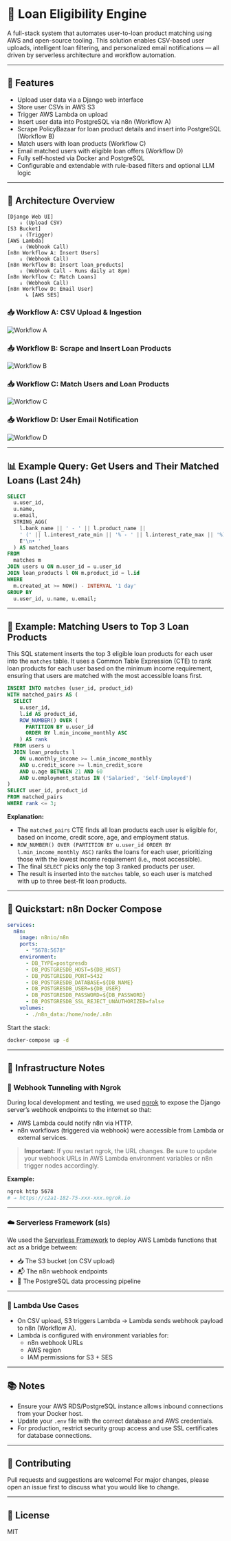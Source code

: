 # 🏦 Loan Eligibility Engine

A full-stack system that automates user-to-loan product matching using AWS and open-source tooling. This solution enables CSV-based user uploads, intelligent loan filtering, and personalized email notifications — all driven by serverless architecture and workflow automation.

---

## 📌 Features

- Upload user data via a Django web interface
- Store user CSVs in AWS S3
- Trigger AWS Lambda on upload
- Insert user data into PostgreSQL via n8n (Workflow A)
- Scrape PolicyBazaar for loan product details and insert into PostgreSQL (Workflow B)
- Match users with loan products (Workflow C)
- Email matched users with eligible loan offers (Workflow D)
- Fully self-hosted via Docker and PostgreSQL
- Configurable and extendable with rule-based filters and optional LLM logic

---

## 🧱 Architecture Overview

```text
[Django Web UI]
    ↓ (Upload CSV)
[S3 Bucket]
    ↓ (Trigger)
[AWS Lambda]
    ↓ (Webhook Call)
[n8n Workflow A: Insert Users]
    ↓ (Webhook Call)
[n8n Workflow B: Insert loan_products] 
    ↓ (Webhook Call - Runs daily at 8pm)
[n8n Workflow C: Match Loans]
    ↓ (Webhook Call)
[n8n Workflow D: Email User]
      ↳ [AWS SES]
```

### 📥 Workflow A: CSV Upload & Ingestion
![Workflow A](images/s3_to_postgres.png)

### 📥 Workflow B: Scrape and Insert Loan Products
![Workflow B](images/loan_products.png)

### 📥 Workflow C: Match Users and Loan Products
![Workflow C](images/loan_match.png)

### 📥 Workflow D: User Email Notification
![Workflow D](images/user_notifcation.png)

---

## 📊 Example Query: Get Users and Their Matched Loans (Last 24h)

```sql
SELECT
  u.user_id,
  u.name,
  u.email,
  STRING_AGG(
    l.bank_name || ' - ' || l.product_name || 
    ' (' || l.interest_rate_min || '% - ' || l.interest_rate_max || '%)',
    E'\n• '
  ) AS matched_loans
FROM
  matches m
JOIN users u ON m.user_id = u.user_id
JOIN loan_products l ON m.product_id = l.id
WHERE
  m.created_at >= NOW() - INTERVAL '1 day'
GROUP BY
  u.user_id, u.name, u.email;
```

---

## 🧮 Example: Matching Users to Top 3 Loan Products

This SQL statement inserts the top 3 eligible loan products for each user into the `matches` table. It uses a Common Table Expression (CTE) to rank loan products for each user based on the minimum income requirement, ensuring that users are matched with the most accessible loans first.

```sql
INSERT INTO matches (user_id, product_id)
WITH matched_pairs AS (
  SELECT
    u.user_id,
    l.id AS product_id,
    ROW_NUMBER() OVER (
      PARTITION BY u.user_id
      ORDER BY l.min_income_monthly ASC
    ) AS rank
  FROM users u
  JOIN loan_products l
    ON u.monthly_income >= l.min_income_monthly
    AND u.credit_score >= l.min_credit_score
    AND u.age BETWEEN 21 AND 60
    AND u.employment_status IN ('Salaried', 'Self-Employed')
)
SELECT user_id, product_id
FROM matched_pairs
WHERE rank <= 3;
```

**Explanation:**
- The `matched_pairs` CTE finds all loan products each user is eligible for, based on income, credit score, age, and employment status.
- `ROW_NUMBER() OVER (PARTITION BY u.user_id ORDER BY l.min_income_monthly ASC)` ranks the loans for each user, prioritizing those with the lowest income requirement (i.e., most accessible).
- The final `SELECT` picks only the top 3 ranked products per user.
- The result is inserted into the `matches` table, so each user is matched with up to three best-fit loan products.

---

## 🚀 Quickstart: n8n Docker Compose

```yaml
services:
  n8n:
    image: n8nio/n8n
    ports:
      - "5678:5678"
    environment:
      - DB_TYPE=postgresdb
      - DB_POSTGRESDB_HOST=${DB_HOST}
      - DB_POSTGRESDB_PORT=5432
      - DB_POSTGRESDB_DATABASE=${DB_NAME}
      - DB_POSTGRESDB_USER=${DB_USER}
      - DB_POSTGRESDB_PASSWORD=${DB_PASSWORD}
      - DB_POSTGRESDB_SSL_REJECT_UNAUTHORIZED=false
    volumes:
      - ./n8n_data:/home/node/.n8n
```

Start the stack:

```bash
docker-compose up -d
```

---

## 🔧 Infrastructure Notes

### 📡 Webhook Tunneling with Ngrok

During local development and testing, we used [ngrok](https://ngrok.com/) to expose the Django server’s webhook endpoints to the internet so that:

- AWS Lambda could notify n8n via HTTP.
- n8n workflows (triggered via webhook) were accessible from Lambda or external services.

> **Important:** If you restart ngrok, the URL changes. Be sure to update your webhook URLs in AWS Lambda environment variables or n8n trigger nodes accordingly.

**Example:**

```bash
ngrok http 5678
# → https://c2a1-182-75-xxx-xxx.ngrok.io
```

---

### ☁️ Serverless Framework (sls)

We used the [Serverless Framework](https://www.serverless.com/) to deploy AWS Lambda functions that act as a bridge between:

- 📥 The S3 bucket (on CSV upload)
- 📬 The n8n webhook endpoints
- 🧠 The PostgreSQL data processing pipeline

---

### 🔌 Lambda Use Cases

- On CSV upload, S3 triggers Lambda → Lambda sends webhook payload to n8n (Workflow A).
- Lambda is configured with environment variables for:
  - n8n webhook URLs
  - AWS region
  - IAM permissions for S3 + SES

---

## 📚 Notes
- Ensure your AWS RDS/PostgreSQL instance allows inbound connections from your Docker host.
- Update your `.env` file with the correct database and AWS credentials.
- For production, restrict security group access and use SSL certificates for database connections.

---

## 🤝 Contributing
Pull requests and suggestions are welcome! For major changes, please open an issue first to discuss what you would like to change.

---

## 📝 License
MIT